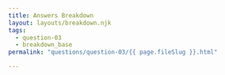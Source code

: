```yaml
---
title: Answers Breakdown
layout: layouts/breakdown.njk
tags:
  - question-03
  - breakdown_base
permalink: "questions/question-03/{{ page.fileSlug }}.html"

---
```


